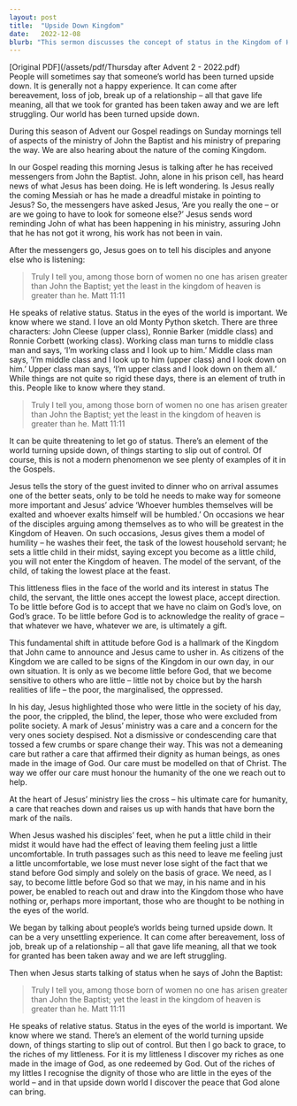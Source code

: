 ```yaml
---
layout: post
title:  "Upside Down Kingdom"
date:   2022-12-08
blurb: "This sermon discusses the concept of status in the Kingdom of Heaven, using the example of John the Baptist. It emphasizes the importance of humility and servitude, and the need to be 'little' before God. It also highlights the call to care for the marginalized and oppressed, following the example of Jesus' ministry."
---
```

[Original PDF](/assets/pdf/Thursday after Advent 2 - 2022.pdf)    
People will sometimes say that someone’s world has been turned upside down. It is generally not a happy experience. It can come after bereavement, loss of job, break up of a relationship – all that gave life meaning, all that we took for granted has been taken away and we are left struggling. Our world has been turned upside down.

During this season of Advent our Gospel readings on Sunday mornings tell of aspects of the ministry of John the Baptist and his ministry of preparing the way. We are also hearing about the nature of the coming Kingdom.

In our Gospel reading this morning Jesus is talking after he has received messengers from John the Baptist. John, alone in his prison cell, has heard news of what Jesus has been doing. He is left wondering. Is Jesus really the coming Messiah or has he made a dreadful mistake in pointing to Jesus? So, the messengers have asked Jesus, ‘Are you really the one – or are we going to have to look for someone else?’ Jesus sends word reminding John of what has been happening in his ministry, assuring John that he has not got it wrong, his work has not been in vain.

After the messengers go, Jesus goes on to tell his disciples and anyone else who is listening:

> Truly I tell you, among those born of women no one has arisen greater than John the Baptist; yet the least in the kingdom of heaven is greater than he. Matt 11:11

He speaks of relative status. Status in the eyes of the world is important. We know where we stand. I love an old Monty Python sketch. There are three characters: John Cleese (upper class), Ronnie Barker (middle class) and Ronnie Corbett (working class). Working class man turns to middle class man and says, ‘I’m working class and I look up to him.’ Middle class man says, ‘I’m middle class and I look up to him (upper class) and I look down on him.’ Upper class man says, ‘I’m upper class and I look down on them all.’ While things are not quite so rigid these days, there is an element of truth in this. People like to know where they stand.

> Truly I tell you, among those born of women no one has arisen greater than John the Baptist; yet the least in the kingdom of heaven is greater than he. Matt 11:11

It can be quite threatening to let go of status. There’s an element of the world turning upside down, of things starting to slip out of control. Of course, this is not a modern phenomenon we see plenty of examples of it in the Gospels.

Jesus tells the story of the guest invited to dinner who on arrival assumes one of the better seats, only to be told he needs to make way for someone more important and Jesus’ advice ‘Whoever humbles themselves will be exalted and whoever exalts himself will be humbled.’ On occasions we hear of the disciples arguing among themselves as to who will be greatest in the Kingdom of Heaven. On such occasions, Jesus gives them a model of humility – he washes their feet, the task of the lowest household servant; he sets a little child in their midst, saying except you become as a little child, you will not enter the Kingdom of heaven. The model of the servant, of the child, of taking the lowest place at the feast.

This littleness flies in the face of the world and its interest in status The child, the servant, the little ones accept the lowest place, accept direction. To be little before God is to accept that we have no claim on God’s love, on God’s grace. To be little before God is to acknowledge the reality of grace – that whatever we have, whatever we are, is ultimately a gift.

This fundamental shift in attitude before God is a hallmark of the Kingdom that John came to announce and Jesus came to usher in. As citizens of the Kingdom we are called to be signs of the Kingdom in our own day, in our own situation. It is only as we become little before God, that we become sensitive to others who are little – little not by choice but by the harsh realities of life – the poor, the marginalised, the oppressed.

In his day, Jesus highlighted those who were little in the society of his day, the poor, the crippled, the blind, the leper, those who were excluded from polite society. A mark of Jesus’ ministry was a care and a concern for the very ones society despised. Not a dismissive or condescending care that tossed a few crumbs or spare change their way. This was not a demeaning care but rather a care that affirmed their dignity as human beings, as ones made in the image of God. Our care must be modelled on that of Christ. The way we offer our care must honour the humanity of the one we reach out to help.

At the heart of Jesus’ ministry lies the cross – his ultimate care for humanity, a care that reaches down and raises us up with hands that have born the mark of the nails.

When Jesus washed his disciples’ feet, when he put a little child in their midst it would have had the effect of leaving them feeling just a little uncomfortable. In truth passages such as this need to leave me feeling just a little uncomfortable, we lose must never lose sight of the fact that we stand before God simply and solely on the basis of grace. We need, as I say, to become little before God so that we may, in his name and in his power, be enabled to reach out and draw into the Kingdom those who have nothing or, perhaps more important, those who are thought to be nothing in the eyes of the world.

We began by talking about people’s worlds being turned upside down. It can be a very unsettling experience. It can come after bereavement, loss of job, break up of a relationship – all that gave life meaning, all that we took for granted has been taken away and we are left struggling.

Then when Jesus starts talking of status when he says of John the Baptist:

> Truly I tell you, among those born of women no one has arisen greater than John the Baptist; yet the least in the kingdom of heaven is greater than he. Matt 11:11

He speaks of relative status. Status in the eyes of the world is important. We know where we stand. There’s an element of the world turning upside down, of things starting to slip out of control. But then I go back to grace, to the riches of my littleness. For it is my littleness I discover my riches as one made in the image of God, as one redeemed by God. Out of the riches of my littles I recognise the dignity of those who are little in the eyes of the world – and in that upside down world I discover the peace that God alone can bring.
